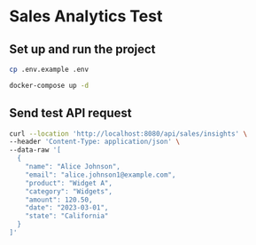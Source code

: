 # Sales Analytics Test

## Set up and run the project

```sh
cp .env.example .env

docker-compose up -d
```

## Send test API request

```sh
curl --location 'http://localhost:8080/api/sales/insights' \
--header 'Content-Type: application/json' \
--data-raw '[
  {
    "name": "Alice Johnson",
    "email": "alice.johnson1@example.com",
    "product": "Widget A",
    "category": "Widgets",
    "amount": 120.50,
    "date": "2023-03-01",
    "state": "California"
  }
]'
```

